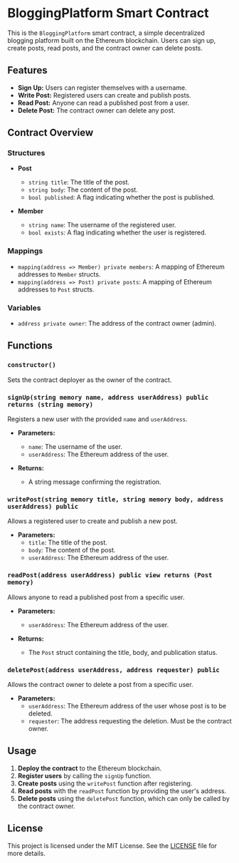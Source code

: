 # BloggingPlatform Smart Contract

This is the `BloggingPlatform` smart contract, a simple decentralized blogging platform built on the Ethereum blockchain. Users can sign up, create posts, read posts, and the contract owner can delete posts.

## Features

- **Sign Up:** Users can register themselves with a username.
- **Write Post:** Registered users can create and publish posts.
- **Read Post:** Anyone can read a published post from a user.
- **Delete Post:** The contract owner can delete any post.

## Contract Overview

### Structures

- **Post**
  - `string title`: The title of the post.
  - `string body`: The content of the post.
  - `bool published`: A flag indicating whether the post is published.

- **Member**
  - `string name`: The username of the registered user.
  - `bool exists`: A flag indicating whether the user is registered.

### Mappings

- `mapping(address => Member) private members`: A mapping of Ethereum addresses to `Member` structs.
- `mapping(address => Post) private posts`: A mapping of Ethereum addresses to `Post` structs.

### Variables

- `address private owner`: The address of the contract owner (admin).

## Functions

### `constructor()`

Sets the contract deployer as the owner of the contract.

### `signUp(string memory name, address userAddress) public returns (string memory)`

Registers a new user with the provided `name` and `userAddress`.

- **Parameters:**
  - `name`: The username of the user.
  - `userAddress`: The Ethereum address of the user.

- **Returns:**
  - A string message confirming the registration.

### `writePost(string memory title, string memory body, address userAddress) public`

Allows a registered user to create and publish a new post.

- **Parameters:**
  - `title`: The title of the post.
  - `body`: The content of the post.
  - `userAddress`: The Ethereum address of the user.

### `readPost(address userAddress) public view returns (Post memory)`

Allows anyone to read a published post from a specific user.

- **Parameters:**
  - `userAddress`: The Ethereum address of the user.

- **Returns:**
  - The `Post` struct containing the title, body, and publication status.

### `deletePost(address userAddress, address requester) public`

Allows the contract owner to delete a post from a specific user.

- **Parameters:**
  - `userAddress`: The Ethereum address of the user whose post is to be deleted.
  - `requester`: The address requesting the deletion. Must be the contract owner.

## Usage

1. **Deploy the contract** to the Ethereum blockchain.
2. **Register users** by calling the `signUp` function.
3. **Create posts** using the `writePost` function after registering.
4. **Read posts** with the `readPost` function by providing the user's address.
5. **Delete posts** using the `deletePost` function, which can only be called by the contract owner.

## License

This project is licensed under the MIT License. See the [LICENSE](LICENSE) file for more details.

